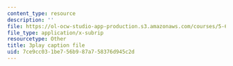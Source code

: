 ```yaml
---
content_type: resource
description: ''
file: https://ol-ocw-studio-app-production.s3.amazonaws.com/courses/5-61-physical-chemistry-fall-2017/7ce9cc031be756b987a758376d945c2d_gkRRlmes_jE.vtt
file_type: application/x-subrip
resourcetype: Other
title: 3play caption file
uid: 7ce9cc03-1be7-56b9-87a7-58376d945c2d
---
```

